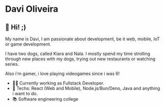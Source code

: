 # Davi Oliveira

## :vulcan_salute: Hi! ;)

My name is Davi, I am passionate about development, be it web, mobile, IoT or game development.

I have two dogs, called Kiara and Nala. I mostly spend my time strolling through new places with my dogs, trying out new restaurants or watching series.

Also i'm gamer, i love playing videogames since i was 6!

- :office_worker: Currently working as Fullstack Developer.
- :blue_heart: Techs: React (Web and Mobile), Node.js/Bun/Deno, Java and anything i want to do.
- :books: Software engineering college
